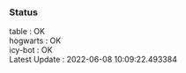 ### Status


table : OK  
hogwarts : OK  
icy-bot : OK  
Latest Update : 2022-06-08 10:09:22.493384
